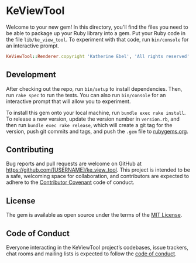 # KeViewTool

Welcome to your new gem! In this directory, you'll find the files you need to be able to package up your Ruby library into a gem. Put your Ruby code in the file `lib/ke_view_tool`. To experiment with that code, run `bin/console` for an interactive prompt.

```ruby
KeViewTool::Renderer.copyright 'Katherine Ebel', 'All rights reserved'
```
## Development

After checking out the repo, run `bin/setup` to install dependencies. Then, run `rake spec` to run the tests. You can also run `bin/console` for an interactive prompt that will allow you to experiment.

To install this gem onto your local machine, run `bundle exec rake install`. To release a new version, update the version number in `version.rb`, and then run `bundle exec rake release`, which will create a git tag for the version, push git commits and tags, and push the `.gem` file to [rubygems.org](https://rubygems.org).

## Contributing

Bug reports and pull requests are welcome on GitHub at https://github.com/[USERNAME]/ke_view_tool. This project is intended to be a safe, welcoming space for collaboration, and contributors are expected to adhere to the [Contributor Covenant](http://contributor-covenant.org) code of conduct.

## License

The gem is available as open source under the terms of the [MIT License](https://opensource.org/licenses/MIT).

## Code of Conduct

Everyone interacting in the KeViewTool project’s codebases, issue trackers, chat rooms and mailing lists is expected to follow the [code of conduct](https://github.com/[USERNAME]/ke_view_tool/blob/master/CODE_OF_CONDUCT.md).
